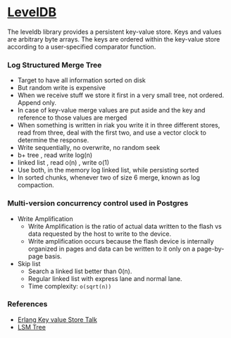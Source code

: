 # [LevelDB](https://github.com/google/leveldb)

The leveldb library provides a persistent key-value store. Keys and values are arbitrary byte arrays. The keys are ordered within the key-value store according to a user-specified comparator function.

### Log Structured Merge Tree
- Target to have all information sorted on disk
- But random write is expensive
- When we receive stuff we store it first in a very small tree, not ordered. Append only. 
- In case of key-value merge values are put aside and the key and reference to those values are merged
- When something is written in riak you write it in three different stores, read from three, deal with the first two, and use a vector clock to determine the response. 
- Write sequentially, no overwrite, no random seek
- b+ tree , read write log(n) 
- linked list , read o(n) , write o(1)
- Use both, in the memory log  linked list, while persisting sorted
- In sorted chunks, whenever two of size 6 merge, known as log compaction.

### Multi-version concurrency control used in Postgres
- Write Amplification
    - Write Amplification is the ratio of actual data written to the flash vs data requested by the host to write to the device.
    - Write amplification occurs because the flash device is internally organized in pages and data can be written to it only on a page-by-page basis.  
- Skip list
    - Search a linked list better than 0(n). 
    - Regular linked list with express lane and normal lane. 
    - Time complexity: `o(sqrt(n))`

### References
- [Erlang Key value Store Talk](https://www.youtube.com/watch?v=vTzNKGbHzPc)
- [LSM Tree](https://www.youtube.com/watch?v=_5vrfuwhvlQ)